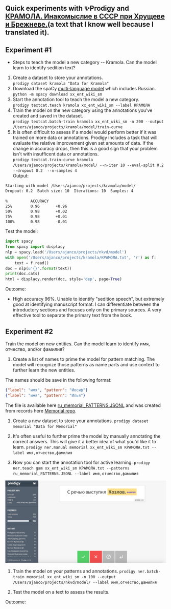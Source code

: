 ## Quick experiments with :sparkles:Prodigy and [КРАМОЛА. Инакомыслие в СССР при Хрущеве и Брежневе.](http://www.e-reading.club/bookreader.php/1034359/KRAMOLA._Inakomyslie_v_SSSR_pri_Hruscheve_i_Brezhneve..html)(a text that I know well because I translated it).
## Experiment #1
* Steps to teach the model a new category -- Kramola.  Can the model learn to identify sedition text? 
1. Create a dataset to store your annotations. <br>
  `prodigy dataset kramola "Data for Kramola"`
1. Download the spaCy [multi-language model](https://spacy.io/models/xx) which includes Russian. <br>
  `python -m spacy download xx_ent_wiki_sm`
1. Start the annotation tool to teach the model a new category.<br>
  `prodigy textcat.teach kramola xx_ent_wiki_sm --label КРАМОЛА`
1. Train the model on the new category using the annotations you've created and saved in the dataset.<br>
  `prodigy textcat.batch-train kramola xx_ent_wiki_sm -n 200 --output /Users/ajanco/projects/kramola/model/train-curve`
1. It is often difficult to assess if a model would perform better if it was trained on more data or annotations.  Prodigy includes a task that will evaluate the relative improvement given set amounts of data.  If the change in accuracy drops, then this is a good sign that your problem isn't with insufficent data or annotations. <br>
  `prodigy textcat.train-curve kramola /Users/ajanco/projects/kramola/model/ --n-iter 10 --eval-split 0.2 --dropout 0.2  --n-samples 4`<br>
Output:<br>
```
Starting with model /Users/ajanco/projects/kramola/model/ 
Dropout: 0.2  Batch size: 10  Iterations: 10  Samples: 4 

%          ACCURACY 
25%        0.96       +0.96 
50%        0.98       +0.02 
75%        0.98       +0.01 
100%       0.98       -0.01 
```

Test the model: 
```python
import spacy
from spacy import displacy
nlp = spacy.load('/Users/ajanco/projects/nkvd/model')
with open('/Users/ajanco/projects/kramola/КРАМОЛА.txt', 'r') as f:
    text = f.read()
doc = nlp(u'{}'.format(text))
print(doc.cats)
html = displacy.render(doc, style='dep', page=True)
```

Outcome:
- High accuracy 96%.  Unable to identify "sedition speech", but extremely good at identifying manuscript format.  I can differentiate between the introductory sections and focuses only on the primary sources.  A very effective tool to separate the primary text from the book.

## Experiment #2
Train the model on new entities.  Can the model learn to identify имя, отчество, and/or фамилия?

1. Create a list of names to prime the model for pattern matching.  The model will recognize those patterns as name parts and use context to further learn the new entities.   

The names should be save in the following format:
```json
{"label": "имя", "pattern": "Иосиф"} 
{"label": "имя", "pattern": "Илья"} 
```

The file is available here [ru_memorial_PATTERNS.JSONL](https://github.com/apjanco/HSE-BOPOHOBO/blob/master/ru_memorial_PATTERNS.JSONL) and was created from records here [Memorial repo](https://github.com/MemorialInternational/nkvd).
1. Create a new dataset to store your annotations. 
`prodigy dataset memorial "Data for Memorial"`
1. It's often useful to further prime the model by manually annotating the correct answers.  This will give it a better idea of what you'd like it to learn. 
`prodigy ner.manual memorial xx_ent_wiki_sm КРАМОЛА.txt --label имя,отчество,фамилия`

1. Now you can start the annotation tool for active learning. 
`prodigy ner.teach gam xx_ent_wiki_sm КРАМОЛА.txt --patterns ru_memorial_PATTERNS.JSONL --label имя,отчество,фамилия`

![alt text](https://github.com/apjanco/HSE-BOPOHOBO/blob/master/kramola2.jpeg "A simple neural network")

1.  Train the model on your patterns and annotations. 
`prodigy ner.batch-train memorial xx_ent_wiki_sm -n 100 --output /Users/ajanco/projects/nkvd/model/ --label имя,отчество,фамилия`

1. Test the model on a text to assess the results. 


Outcome: 
